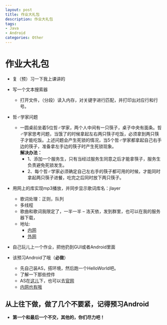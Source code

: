 ```yaml
---
layout: post
title: 作业大礼包
description: 作业大礼包
tags:
- Java
- Android
categories: Other
---
```


# 作业大礼包
- 复（预）习一下我上课讲的
- 写一个文本搜索器
  - 打开文件，（分段）读入内存，对关键字进行匹配，并打印出对应行和行号。
- 哲♂学家问题
  - 一圆桌前坐着5位哲♂学家，两个人中间有一只筷子，桌子中央有面条。哲♂学家思考问题，当饿了的时候拿起左右两只筷子吃饭，必须拿到两只筷子才能吃饭。上述问题会产生死锁的情况，当5个哲♂学家都拿起自己右手边的筷子，准备拿左手边的筷子时产生死锁现象。    
  **解决办法：**
    - 1、添加一个服务生，只有当经过服务生同意之后才能拿筷子，服务生负责避免死锁发生。
    - 2、每个哲♂学家必须确定自己左右手的筷子都可用的时候，才能同时拿起两只筷子进餐，吃完之后同时放下两只筷子。

- 用网上的库实现mp3播放，并同步显示歌词库名：jlayer
  - 歌词处理：正则，队列
  - 多线程
  - 歌曲和歌词我限定了，一半一半 – 洛天依，发到群里，也可以在我的服务器下载，
  - 地址:
    - [内网](http://172.22.161.185/class/class5/)
    - [外网](http://www.pinkd.online/class/class5/)
- 自己玩儿上一个作业，把他扔到GUI或者Android里面
- 该预习Android了哦（**必做**）
  - 先自己装AS，搭环境，然后跑一个HelloWorld吧。
  - 了解一下那些控件
  - AS在[这儿](http://www.android-studio.org/)下，也可以去[官网](https://developer.android.com/studio/index.html)
  - [内网也有哦](http://172.22.161.185/IDE/)


## 从上往下做，做了几个不要紧，记得预习Android
- **第一个和最后一个不交，其他的，你们尽力吧！**
